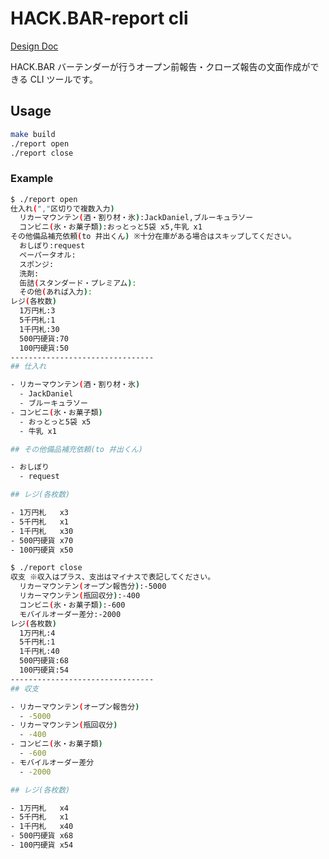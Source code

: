 # HACK.BAR-report cli

[Design Doc](https://github.com/tingtt/hackbar-report/blob/main/docs/DesignDoc.md)

HACK.BAR バーテンダーが行うオープン前報告・クローズ報告の文面作成ができる CLI ツールです。

## Usage

```sh
make build
./report open
./report close
```

### Example

```sh
$ ./report open
仕入れ(","区切りで複数入力)
  リカーマウンテン(酒・割り材・氷):JackDaniel,ブルーキュラソー
  コンビニ(氷・お菓子類):おっとっと5袋 x5,牛乳 x1
その他備品補充依頼(to 井出くん) ※十分在庫がある場合はスキップしてください。
  おしぼり:request
  ペーパータオル:
  スポンジ:
  洗剤:
  缶詰(スタンダード・プレミアム):
  その他(あれば入力):
レジ(各枚数)
  1万円札:3
  5千円札:1
  1千円札:30
  500円硬貨:70
  100円硬貨:50
--------------------------------
## 仕入れ

- リカーマウンテン(酒・割り材・氷)
  - JackDaniel
  - ブルーキュラソー
- コンビニ(氷・お菓子類)
  - おっとっと5袋 x5
  - 牛乳 x1

## その他備品補充依頼(to 井出くん)

- おしぼり
  - request

## レジ(各枚数)

- 1万円札   x3
- 5千円札   x1
- 1千円札   x30
- 500円硬貨 x70
- 100円硬貨 x50
```

```sh
$ ./report close
収支 ※収入はプラス、支出はマイナスで表記してください。
  リカーマウンテン(オープン報告分):-5000
  リカーマウンテン(瓶回収分):-400
  コンビニ(氷・お菓子類):-600
  モバイルオーダー差分:-2000
レジ(各枚数)
  1万円札:4
  5千円札:1
  1千円札:40
  500円硬貨:68
  100円硬貨:54
--------------------------------
## 収支

- リカーマウンテン(オープン報告分)
  - -5000
- リカーマウンテン(瓶回収分)
  - -400
- コンビニ(氷・お菓子類)
  - -600
- モバイルオーダー差分
  - -2000

## レジ(各枚数)

- 1万円札   x4
- 5千円札   x1
- 1千円札   x40
- 500円硬貨 x68
- 100円硬貨 x54
```
